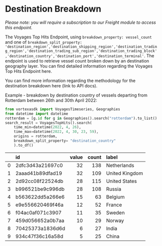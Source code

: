 # Destination Breakdown

_Please note: you will require a subscription to our Freight module to access this endpoint._

The Voyages Top Hits Endpoint, using `breakdown_property: vessel_count` and one of `breakdown_split_property: 'destination_region','destination_shipping_region','destination_trading_region','destination_trading_sub_region','destination_trading_block','destination_country','destination_port','destination_terminal'`. The endpoint is used to retrieve vessel count broken down by an destination geography layer. You can find detailed information regarding the Voyages Top Hits Endpoint here.

You can find more information regarding the methodology for the destination breakdown here (link to API docs).

Example - breakdown by destination country of vessels departing from Rotterdam between 26th and 30th April 2022:

```python
from vortexasdk import VoyagesTimeseries, Geographies
from datetime import datetime
rotterdam = [g.id for g in Geographies().search("rotterdam").to_list() if "port" in g.layer]
search_result = VoyagesTopHits().search(
    time_min=datetime(2022, 4, 26),
    time_max=datetime(2022, 4, 30, 23, 59),
    origins = rotterdam,
    breakdown_split_property= "destination_country"
    ).to_df()
```

|     | id               | value | count | label          |
| --: | :--------------- | ----: | ----: | :------------- |
|   0 | 2dfc3d43a21697c0 |    32 |   138 | Netherlands    |
|   1 | 2aaad41b89dfad19 |    32 |   109 | United Kingdom |
|   2 | 2d92cc08f22524db |    28 |   115 | United States  |
|   3 | b996521be9c996db |    28 |   108 | Russia         |
|   4 | b563622dd5a266e6 |    15 |    63 | Belgium        |
|   5 | e9e556620469f46a |    12 |    52 | France         |
|   6 | f04ac0af071c3907 |    11 |    35 | Sweden         |
|   7 | 459d056652a0b7aa |    10 |    29 | Norway         |
|   8 | 70425373a1836d6d |     6 |    27 | India          |
|   9 | 934c47f36c16a58d |     5 |    25 | China          |

```

```

